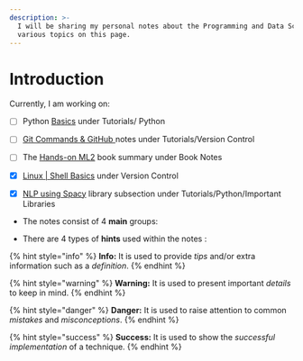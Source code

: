 ```yaml
---
description: >-
  I will be sharing my personal notes about the Programming and Data Science on
  various topics on this page.
---
```


# Introduction

Currently, I am working on:

* [ ] Python [Basics](tutorials/python/basics.md) under Tutorials/ Python
* [ ] [Git Commands & GitHub ](tutorials/git/git-commands.md)notes under Tutorials/Version Control
* [ ] The [Hands-on ML2](books/handsonml2/) book summary under Book Notes
* [x] [Linux \| Shell Basics](tutorials/git/lbasic.md) under Version Control
* [x] [NLP using Spacy](tutorials/python/important-libraries/spacy.md#nlp-using-spacy) library subsection under Tutorials/Python/Important Libraries





* The notes consist of 4 **main** groups: 

* There are 4 types of **hints** used within the notes :

{% hint style="info" %}
**Info:** It is used to provide _tips_ and/or extra information such as a _definition_.
{% endhint %}

{% hint style="warning" %}
**Warning:** It is used to present important _details_ to keep in mind.
{% endhint %}

{% hint style="danger" %}
**Danger:** It is used to raise attention to common _mistakes_ and _misconceptions_.
{% endhint %}

{% hint style="success" %}
**Success:** It is used to show the _successful_ _implementation_ of a technique.
{% endhint %}



